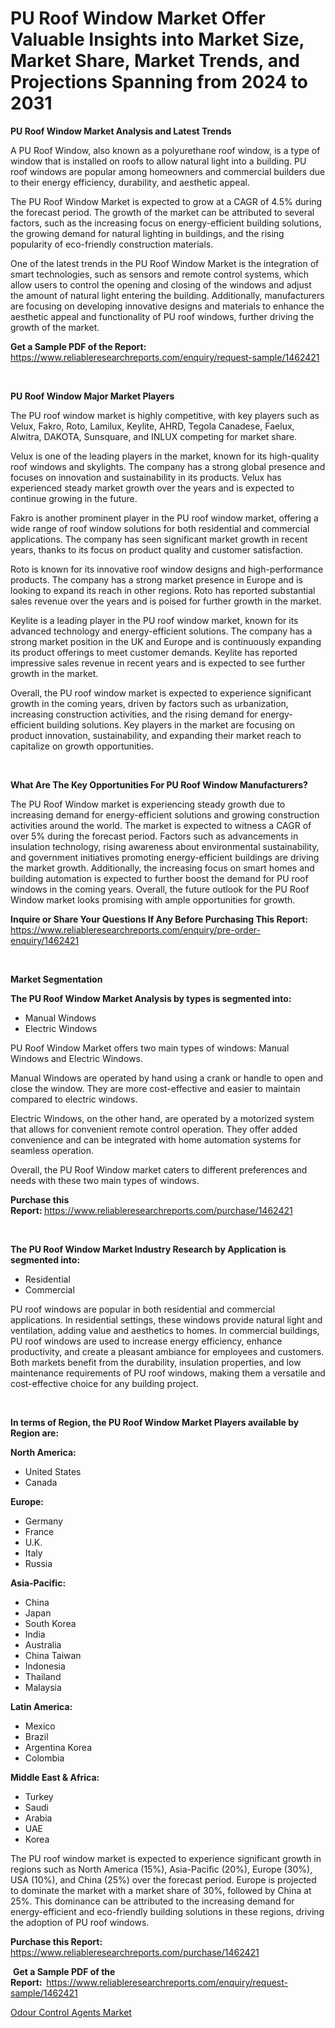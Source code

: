 <p><h1>PU Roof Window Market Offer Valuable Insights into Market Size, Market Share, Market Trends, and Projections Spanning from 2024 to 2031</h1></p><p><strong>PU Roof Window Market Analysis and Latest Trends</strong></p>
<p><p>A PU Roof Window, also known as a polyurethane roof window, is a type of window that is installed on roofs to allow natural light into a building. PU roof windows are popular among homeowners and commercial builders due to their energy efficiency, durability, and aesthetic appeal.</p><p>The PU Roof Window Market is expected to grow at a CAGR of 4.5% during the forecast period. The growth of the market can be attributed to several factors, such as the increasing focus on energy-efficient building solutions, the growing demand for natural lighting in buildings, and the rising popularity of eco-friendly construction materials.</p><p>One of the latest trends in the PU Roof Window Market is the integration of smart technologies, such as sensors and remote control systems, which allow users to control the opening and closing of the windows and adjust the amount of natural light entering the building. Additionally, manufacturers are focusing on developing innovative designs and materials to enhance the aesthetic appeal and functionality of PU roof windows, further driving the growth of the market.</p></p>
<p><strong>Get a Sample PDF of the Report:&nbsp;</strong> <a href="https://www.reliableresearchreports.com/enquiry/request-sample/1462421">https://www.reliableresearchreports.com/enquiry/request-sample/1462421</a></p>
<p>&nbsp;</p>
<p><strong>PU Roof Window Major Market Players</strong></p>
<p><p>The PU roof window market is highly competitive, with key players such as Velux, Fakro, Roto, Lamilux, Keylite, AHRD, Tegola Canadese, Faelux, Alwitra, DAKOTA, Sunsquare, and INLUX competing for market share. </p><p>Velux is one of the leading players in the market, known for its high-quality roof windows and skylights. The company has a strong global presence and focuses on innovation and sustainability in its products. Velux has experienced steady market growth over the years and is expected to continue growing in the future.</p><p>Fakro is another prominent player in the PU roof window market, offering a wide range of roof window solutions for both residential and commercial applications. The company has seen significant market growth in recent years, thanks to its focus on product quality and customer satisfaction.</p><p>Roto is known for its innovative roof window designs and high-performance products. The company has a strong market presence in Europe and is looking to expand its reach in other regions. Roto has reported substantial sales revenue over the years and is poised for further growth in the market.</p><p>Keylite is a leading player in the PU roof window market, known for its advanced technology and energy-efficient solutions. The company has a strong market position in the UK and Europe and is continuously expanding its product offerings to meet customer demands. Keylite has reported impressive sales revenue in recent years and is expected to see further growth in the market.</p><p>Overall, the PU roof window market is expected to experience significant growth in the coming years, driven by factors such as urbanization, increasing construction activities, and the rising demand for energy-efficient building solutions. Key players in the market are focusing on product innovation, sustainability, and expanding their market reach to capitalize on growth opportunities.</p></p>
<p>&nbsp;</p>
<p><strong>What Are The Key Opportunities For PU Roof Window Manufacturers?</strong></p>
<p><p>The PU Roof Window market is experiencing steady growth due to increasing demand for energy-efficient solutions and growing construction activities around the world. The market is expected to witness a CAGR of over 5% during the forecast period. Factors such as advancements in insulation technology, rising awareness about environmental sustainability, and government initiatives promoting energy-efficient buildings are driving the market growth. Additionally, the increasing focus on smart homes and building automation is expected to further boost the demand for PU roof windows in the coming years. Overall, the future outlook for the PU Roof Window market looks promising with ample opportunities for growth.</p></p>
<p><strong>Inquire or Share Your Questions If Any Before Purchasing This Report:</strong> <a href="https://www.reliableresearchreports.com/enquiry/pre-order-enquiry/1462421">https://www.reliableresearchreports.com/enquiry/pre-order-enquiry/1462421</a></p>
<p>&nbsp;</p>
<p><strong>Market Segmentation</strong></p>
<p><strong>The PU Roof Window Market Analysis by types is segmented into:</strong></p>
<p><ul><li>Manual Windows</li><li>Electric Windows</li></ul></p>
<p><p>PU Roof Window Market offers two main types of windows: Manual Windows and Electric Windows.</p><p>Manual Windows are operated by hand using a crank or handle to open and close the window. They are more cost-effective and easier to maintain compared to electric windows.</p><p>Electric Windows, on the other hand, are operated by a motorized system that allows for convenient remote control operation. They offer added convenience and can be integrated with home automation systems for seamless operation.</p><p>Overall, the PU Roof Window market caters to different preferences and needs with these two main types of windows.</p></p>
<p><strong>Purchase this Report:&nbsp;</strong><a href="https://www.reliableresearchreports.com/purchase/1462421">https://www.reliableresearchreports.com/purchase/1462421</a></p>
<p>&nbsp;</p>
<p><strong>The PU Roof Window Market Industry Research by Application is segmented into:</strong></p>
<p><ul><li>Residential</li><li>Commercial</li></ul></p>
<p><p>PU roof windows are popular in both residential and commercial applications. In residential settings, these windows provide natural light and ventilation, adding value and aesthetics to homes. In commercial buildings, PU roof windows are used to increase energy efficiency, enhance productivity, and create a pleasant ambiance for employees and customers. Both markets benefit from the durability, insulation properties, and low maintenance requirements of PU roof windows, making them a versatile and cost-effective choice for any building project.</p></p>
<p>&nbsp;</p>
<p><strong>In terms of Region, the PU Roof Window Market Players available by Region are:</strong></p>
<p>
    <p> <strong> North America: </strong>
        <ul>
            <li>United States</li>
            <li>Canada</li>
        </ul>
        </p> 
    <p> <strong> Europe: </strong>
        <ul>
            <li>Germany</li>
            <li>France</li>
            <li>U.K.</li>
            <li>Italy</li>
            <li>Russia</li>
        </ul>
        </p> 
    <p> <strong> Asia-Pacific: </strong>
        <ul>
            <li>China</li>
            <li>Japan</li>
            <li>South Korea</li>
            <li>India</li>
            <li>Australia</li>
            <li>China Taiwan</li>
            <li>Indonesia</li>
            <li>Thailand</li>
            <li>Malaysia</li>
        </ul>
        </p> 
    <p> <strong> Latin America: </strong>
        <ul>
            <li>Mexico</li>
            <li>Brazil</li>
            <li>Argentina Korea</li>
            <li>Colombia</li>
        </ul>
        </p> 
    <p> <strong> Middle East & Africa: </strong>
        <ul>
            <li>Turkey</li>
            <li>Saudi</li>
            <li>Arabia</li>
            <li>UAE</li>
            <li>Korea</li>
        </ul>
    </p>
    </p>
<p><p>The PU roof window market is expected to experience significant growth in regions such as North America (15%), Asia-Pacific (20%), Europe (30%), USA (10%), and China (25%) over the forecast period. Europe is projected to dominate the market with a market share of 30%, followed by China at 25%. This dominance can be attributed to the increasing demand for energy-efficient and eco-friendly building solutions in these regions, driving the adoption of PU roof windows.</p></p>
<p><strong>Purchase this Report: </strong><a href="https://www.reliableresearchreports.com/purchase/1462421">https://www.reliableresearchreports.com/purchase/1462421</a></p>
<p>&nbsp;<strong>Get a Sample PDF of the Report:&nbsp;&nbsp;</strong><a href="https://www.reliableresearchreports.com/enquiry/request-sample/1462421">https://www.reliableresearchreports.com/enquiry/request-sample/1462421</a></p>
<p><strong></strong></p>
<p><p><a href="https://confirmed-shield-e13.notion.site/Odour-Control-Agents-Market-Size-and-Examines-its-Market-Scope-with-a-Primary-Focus-on-Growth-Oppo-4923b1bb7cad4df1962c97b557dcb585">Odour Control Agents Market</a></p></p>